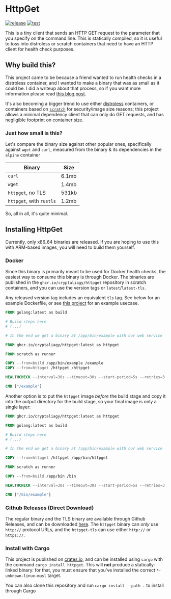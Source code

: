 # HttpGet

[![release](https://github.com/cryptaliagy/httpget/actions/workflows/release.yaml/badge.svg)](https://github.com/cryptaliagy/httpget/actions/workflows/release.yaml)
[![test](https://github.com/cryptaliagy/httpget/actions/workflows/test.yaml/badge.svg)](https://github.com/cryptaliagy/httpget/actions/workflows/test.yaml)

This is a tiny client that sends an HTTP GET request to the parameter that you specify on the command line. This is statically compiled, so it is useful to toss into distroless or scratch containers that need to have an HTTP client for health check purposes.

## Why build this?

This project came to be because a friend wanted to run health checks in a distroless container, and I wanted to make a binary that was as small as it could be. I did a writeup about that process, so if you want more information please read [this blog post](https://natalia.dev/blog/2023/03/docker-health-checks-on-distroless-containers-with-rust/).

It's also becoming a bigger trend to use either [distroless](https://github.com/GoogleContainerTools/distroless#why-should-i-use-distroless-images) containers, or containers based on [`scratch`](https://support.snyk.io/hc/en-us/articles/360004012857-What-are-docker-scratch-based-images-) for security/image size reasons; this project allows a minimal dependency client that can only do GET requests, and has negligible footprint on container size.

### Just how small is this?

Let's compare the binary size against other popular ones, specifically against `wget` and `curl`, measured from the binary & its dependencies in the `alpine` container

| Binary                   | Size  |
| ------------------------ | ----- |
| `curl`                   | 6.1mb |
| `wget`                   | 1.4mb |
| `httpget`, no TLS        | 531kb |
| `httpget`, with `rustls` | 1.2mb |

So, all in all, it's quite minimal.

## Installing HttpGet

Currently, only x86_64 binaries are released. If you are hoping to use this with ARM-based images, you will need to build them yourself.

### Docker

Since this binary is primarily meant to be used for Docker health checks, the easiest way to consume this binary is through Docker. The binaries are published in the `ghcr.io/cryptaliagy/httpget` repository in scratch containers, and you can use the version tags or `latest`/`latest-tls`.

Any released version tag includes an equivalent `tls` tag. See below for an example Dockerfile, or see [this project](https://github.com/cryptaliagy/httpget-example/blob/main/Dockerfile) for an example usecase.

```dockerfile
FROM golang:latest as build

# Build steps here
# (...)

# In the end we get a binary at /app/bin/example with our web service

FROM ghcr.io/cryptaliagy/httpget:latest as httpget

FROM scratch as runner

COPY --from=build /app/bin/example /example
COPY --from=httpget /httpget /httpget

HEALTHCHECK --interval=30s --timeout=30s --start-period=5s --retries=3 CMD ["/httpget", "http://localhost:8080/healthz"]

CMD ["/example"]
```

Another option is to put the `httpget` image _before_ the build stage and copy it into the output directory for the build stage, so your final image is only a single layer:

```dockerfile
FROM ghcr.io/cryptaliagy/httpget:latest as httpget

FROM golang:latest as build

# Build steps here
# (...)

# In the end we get a binary at /app/bin/example with our web service

COPY --from=httpget /httpget /app/bin/httpget

FROM scratch as runner

COPY --from=build /app/bin /bin

HEALTHCHECK --interval=30s --timeout=30s --start-period=5s --retries=3 CMD ["/bin/httpget", "http://localhost:8080/healthz"]

CMD ["/bin/example"]
```

### Github Releases (Direct Download)

The regular binary and the TLS binary are available through Github Releases, and can be downloaded [here](https://github.com/cryptaliagy/httpget/releases). The `httpget` binary can _only_ use `http://` protocol URLs, and the `httpget-tls` can use either `http://` or `https://`.

### Install with Cargo

This project is published on [crates.io](https://crates.io/crates/httpget), and can be installed using `cargo` with the command `cargo install httpget`. This will **not** produce a statically-linked binary: for that, you must ensure that you've installed the correct `*-unknown-linux-musl` target.

You can also clone this repository and run `cargo install --path .` to install through Cargo
